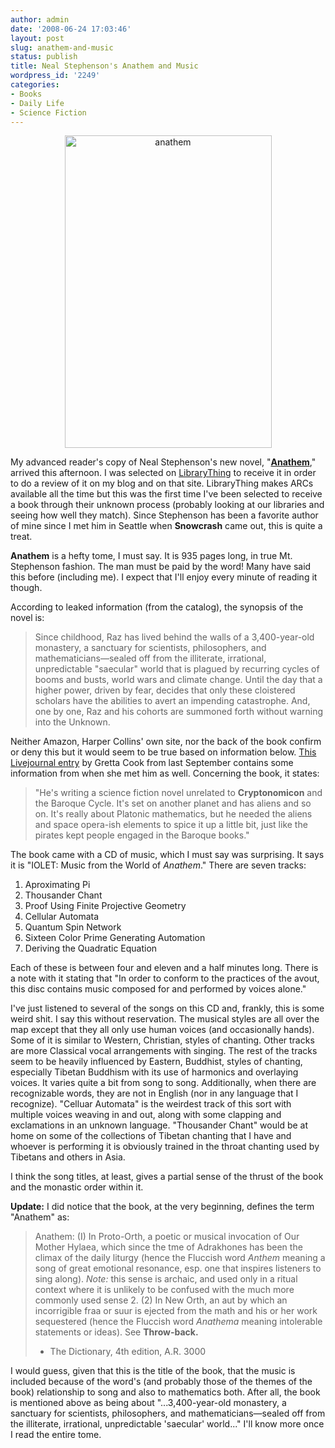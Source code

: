 ```yaml
---
author: admin
date: '2008-06-24 17:03:46'
layout: post
slug: anathem-and-music
status: publish
title: Neal Stephenson's Anathem and Music
wordpress_id: '2249'
categories:
- Books
- Daily Life
- Science Fiction
---
```

<p align="center"><a href="http://www.flickr.com/photos/albill/2608432235/" title="anathem"><img src="http://farm4.static.flickr.com/3003/2608432235_42dd22a006_o.jpg" width="331" height="500" alt="anathem" /></a></p>
My advanced reader's copy of Neal Stephenson's new novel, "<strong><a href="http://www.amazon.com/Anathem-Neal-Stephenson/dp/0061474096/">Anathem</a></strong>," arrived this afternoon. I was selected on <a href="http://www.librarything.com">LibraryThing</a> to receive it in order to do a review of it on my blog and on that site. LibraryThing makes ARCs available all the time but this was the first time I've been selected to receive a book through their unknown process (probably looking at our libraries and seeing how well they match). Since Stephenson has been a favorite author of mine since I met him in Seattle when <strong>Snowcrash</strong> came out, this is quite a treat.

<strong>Anathem</strong> is a hefty tome, I must say. It is 935 pages long, in true Mt. Stephenson fashion. The man must be paid by the word! Many have said this before (including me). I expect that I'll enjoy every minute of reading it though.

According to leaked information (from the catalog), the synopsis of the novel is:
<blockquote>Since childhood, Raz has lived behind the walls of a 3,400-year-old monastery, a sanctuary for scientists, philosophers, and mathematicians—sealed off from the illiterate, irrational, unpredictable "saecular" world that is plagued by recurring cycles of booms and busts, world wars and climate change. Until the day that a higher power, driven by fear, decides that only these cloistered scholars have the abilities to avert an impending catastrophe. And, one by one, Raz and his cohorts are summoned forth without warning into the Unknown.</blockquote>

Neither Amazon, Harper Collins' own site, nor the back of the book confirm or deny this but it would seem to be true based on information below. <a href="http://grettacook.livejournal.com/46696.html">This Livejournal entry</a> by Gretta Cook from last September contains some information from when she met him as well. Concerning the book, it states:
<blockquote>"He's writing a science fiction novel unrelated to <strong>Cryptonomicon</strong> and the Baroque Cycle. It's set on another planet and has aliens and so on. It's really about Platonic mathematics, but he needed the aliens and space opera-ish elements to spice it up a little bit, just like the pirates kept people engaged in the Baroque books."</blockquote>
The book came with a CD of music, which I must say was surprising. It says it is "IOLET: Music from the World of <em>Anathem</em>." There are seven tracks:
<ol><li>Aproximating Pi</li><li>Thousander Chant</li><li>Proof Using Finite Projective Geometry</li><li>Cellular Automata</li><li>Quantum Spin Network</li><li>Sixteen Color Prime Generating Automation</li><li>Deriving the Quadratic Equation</li></ol>
Each of these is between four and eleven and a half minutes long. There is a note with it stating that "In order to conform to the practices of the avout, this disc contains music composed for and performed by voices alone."

I've just listened to several of the songs on this CD and, frankly, this is some weird shit. I say this without reservation. The musical styles are all over the map except that they all only use human voices (and occasionally hands). Some of it is similar to Western, Christian, styles of chanting. Other tracks are more Classical vocal arrangements with singing. The rest of the tracks seem to be heavily influenced by Eastern, Buddhist, styles of chanting, especially Tibetan Buddhism with its use of harmonics and overlaying voices. It varies quite a bit from song to song.  Additionally, when there are recognizable words, they are not in English (nor in any language that I recognize). "Celluar Automata" is the weirdest track of this sort with multiple voices weaving in and out, along with some clapping and exclamations in an unknown language. "Thousander Chant" would be at home on some of the collections of Tibetan chanting that I have and whoever is performing it is obviously trained in the throat chanting used by Tibetans and others in Asia.

I think the song titles, at least, gives a partial sense of the thrust of the book and the monastic order within it. 

<strong>Update:</strong> I did notice that the book, at the very beginning, defines the term "Anathem" as:
<blockquote>Anathem: (I) In Proto-Orth, a poetic or musical invocation of Our Mother Hylaea, which since the tme of Adrakhones has been the climax of the daily liturgy (hence the Fluccish word <em>Anthem</em> meaning a song of great emotional resonance, esp. one that inspires listeners to sing along). <em>Note:</em> this sense is archaic, and used only in a ritual context where it is unlikely to be confused with the much more commonly used sense 2. (2) In New Orth, an aut by which an incorrigible fraa or suur is ejected from the math and his or her work sequestered (hence the Fluccish word <em>Anathema</em> meaning intolerable statements or ideas). See <strong>Throw-back.</strong>

- The Dictionary, 4th edition, A.R. 3000</blockquote>
I would guess, given that this is the title of the book, that the music is included because of the word's (and probably those of the themes of the book) relationship to song and also to mathematics both. After all, the book is mentioned above as being about "...3,400-year-old monastery, a sanctuary for scientists, philosophers, and mathematicians—sealed off from the illiterate, irrational, unpredictable 'saecular' world..." I'll know more once I read the entire tome.
